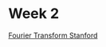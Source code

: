 # Week 2
[Fourier Transform Stanford](https://see.stanford.edu/materials/lsoftaee261/book-fall-07.pdf)
